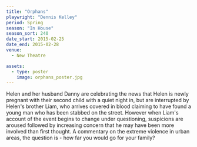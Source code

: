 ```yaml
---
title: "Orphans"
playwright: "Dennis Kelley"
period: Spring
season: "In House"
season_sort: 240
date_start: 2015-02-25
date_end: 2015-02-28
venue:
  - New Theatre

assets:
  - type: poster
    image: orphans_poster.jpg
---
```


Helen and her husband Danny are celebrating the news that Helen is newly pregnant with their second child with a quiet night in, but are interrupted by Helen's brother Liam, who arrives covered in blood claiming to have found a young man who has been stabbed on the street. However when Liam's account of the event begins to change under questioning, suspicions are aroused followed by increasing concern that he may have been more involved than first thought. A commentary on the extreme violence in urban areas, the question is - how far you would go for your family?
